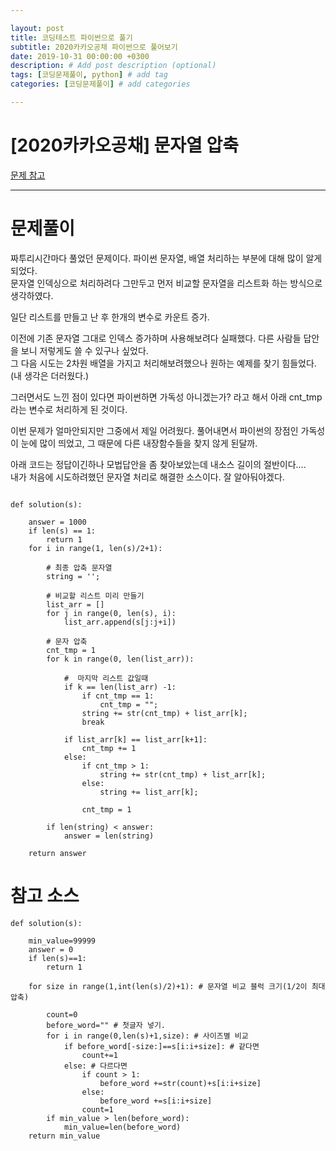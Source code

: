 ```yaml
---

layout: post
title: 코딩테스트 파이썬으로 풀기
subtitle: 2020카카오공채 파이썬으로 풀어보기
date: 2019-10-31 00:00:00 +0300
description: # Add post description (optional)
tags: [코딩문제풀이, python] # add tag
categories: [코딩문제풀이] # add categories

---
```




# [2020카카오공채] 문자열 압축
[문제 참고](https://programmers.co.kr/learn/courses/30/lessons/60057?language=python)

* * *

# 문제풀이

짜투리시간마다 풀었던 문제이다. 파이썬 문자열, 배열 처리하는 부분에 대해 많이 알게되었다.<br>
문자열 인덱싱으로 처리하려다 그만두고 먼저 비교할 문자열을 리스트화 하는 방식으로 생각하였다.<br>


일단 리스트를 만들고 난 후 한개의 변수로 카운트 증가. <br>

이전에 기존 문자열 그대로 인덱스 증가하며 사용해보려다 실패했다. 다른 사람들 답안을 보니 저렇게도 쓸 수 있구나 싶었다.<br>
그 다음 시도는 2차원 배열을 가지고 처리해보려했으나 원하는 예제를 찾기 힘들었다. (내 생각은 더러웠다.)<br>

그러면서도 느낀 점이 있다면 파이썬하면 가독성 아니겠는가? 라고 해서 아래 cnt_tmp 라는 변수로 처리하게 된 것이다.<br>

이번 문제가 얼마안되지만 그중에서 제일 어려웠다. 풀어내면서 파이썬의 장점인 가독성이 눈에 많이 띄었고, 그 때문에 다른 내장함수들을 찾지 않게 된달까.<br>


아래 코드는 정답이긴하나 모법답안을 좀 찾아보았는데 내소스 길이의 절반이다....<br>
내가 처음에 시도하려했던 문자열 처리로 해결한 소스이다. 잘 알아둬야겠다.<br>

```

def solution(s):

    answer = 1000
    if len(s) == 1:
        return 1
    for i in range(1, len(s)/2+1):

        # 최종 압축 문자열
        string = '';

        # 비교할 리스트 미리 만들기
        list_arr = []
        for j in range(0, len(s), i):
            list_arr.append(s[j:j+i])

        # 문자 압축
        cnt_tmp = 1
        for k in range(0, len(list_arr)):

            #  마지막 리스트 값일때
            if k == len(list_arr) -1:
                if cnt_tmp == 1:
                    cnt_tmp = "";
                string += str(cnt_tmp) + list_arr[k];
                break

            if list_arr[k] == list_arr[k+1]:
                cnt_tmp += 1
            else:
                if cnt_tmp > 1:
                    string += str(cnt_tmp) + list_arr[k];
                else:
                    string += list_arr[k];

	            cnt_tmp = 1

        if len(string) < answer:
            answer = len(string)

    return answer
```


# 참고 소스

```
def solution(s):

    min_value=99999
    answer = 0
    if len(s)==1:
        return 1

    for size in range(1,int(len(s)/2)+1): # 문자열 비교 블럭 크기(1/2이 최대압축)

        count=0
        before_word="" # 첫글자 넣기.
        for i in range(0,len(s)+1,size): # 사이즈별 비교
            if before_word[-size:]==s[i:i+size]: # 같다면
                count+=1
            else: # 다르다면
                if count > 1:
                    before_word +=str(count)+s[i:i+size]
                else:
                    before_word +=s[i:i+size]
                count=1
        if min_value > len(before_word):
            min_value=len(before_word)
    return min_value
```